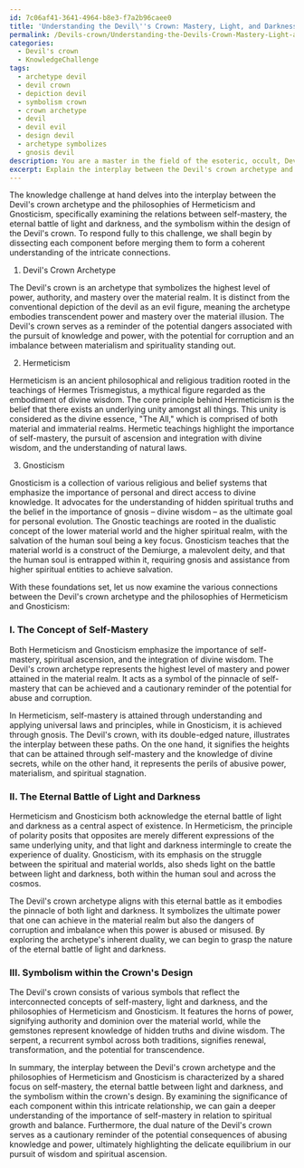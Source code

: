 ```yaml
---
id: 7c06af41-3641-4964-b8e3-f7a2b96caee0
title: 'Understanding the Devil\''s Crown: Mastery, Light, and Darkness'
permalink: /Devils-crown/Understanding-the-Devils-Crown-Mastery-Light-and-Darkness/
categories:
  - Devil's crown
  - KnowledgeChallenge
tags:
  - archetype devil
  - devil crown
  - depiction devil
  - symbolism crown
  - crown archetype
  - devil
  - devil evil
  - design devil
  - archetype symbolizes
  - gnosis devil
description: You are a master in the field of the esoteric, occult, Devil's crown and Education. You are a writer of tests, challenges, books and deep knowledge on Devil's crown for initiates and students to gain deep insights and understanding from. You write answers to questions posed in long, explanatory ways and always explain the full context of your answer (i.e., related concepts, formulas, examples, or history), as well as the step-by-step thinking process you take to answer the challenges. Be rigorous and thorough, and summarize the key themes, ideas, and conclusions at the end.
excerpt: Explain the interplay between the Devil's crown archetype and the philosophies of both Hermeticism and Gnosticism, drawing connections between the concept of self-mastery, the eternal battle of light and darkness, and the symbolism displayed within the crown's design.
---
```

The knowledge challenge at hand delves into the interplay between the Devil's crown archetype and the philosophies of Hermeticism and Gnosticism, specifically examining the relations between self-mastery, the eternal battle of light and darkness, and the symbolism within the design of the Devil's crown. To respond fully to this challenge, we shall begin by dissecting each component before merging them to form a coherent understanding of the intricate connections.

1. Devil's Crown Archetype

The Devil's crown is an archetype that symbolizes the highest level of power, authority, and mastery over the material realm. It is distinct from the conventional depiction of the devil as an evil figure, meaning the archetype embodies transcendent power and mastery over the material illusion. The Devil's crown serves as a reminder of the potential dangers associated with the pursuit of knowledge and power, with the potential for corruption and an imbalance between materialism and spirituality standing out.

2. Hermeticism

Hermeticism is an ancient philosophical and religious tradition rooted in the teachings of Hermes Trismegistus, a mythical figure regarded as the embodiment of divine wisdom. The core principle behind Hermeticism is the belief that there exists an underlying unity amongst all things. This unity is considered as the divine essence, "The All," which is comprised of both material and immaterial realms. Hermetic teachings highlight the importance of self-mastery, the pursuit of ascension and integration with divine wisdom, and the understanding of natural laws.

3. Gnosticism

Gnosticism is a collection of various religious and belief systems that emphasize the importance of personal and direct access to divine knowledge. It advocates for the understanding of hidden spiritual truths and the belief in the importance of gnosis – divine wisdom – as the ultimate goal for personal evolution. The Gnostic teachings are rooted in the dualistic concept of the lower material world and the higher spiritual realm, with the salvation of the human soul being a key focus. Gnosticism teaches that the material world is a construct of the Demiurge, a malevolent deity, and that the human soul is entrapped within it, requiring gnosis and assistance from higher spiritual entities to achieve salvation.

With these foundations set, let us now examine the various connections between the Devil's crown archetype and the philosophies of Hermeticism and Gnosticism:

### I. The Concept of Self-Mastery

Both Hermeticism and Gnosticism emphasize the importance of self-mastery, spiritual ascension, and the integration of divine wisdom. The Devil's crown archetype represents the highest level of mastery and power attained in the material realm. It acts as a symbol of the pinnacle of self-mastery that can be achieved and a cautionary reminder of the potential for abuse and corruption.

In Hermeticism, self-mastery is attained through understanding and applying universal laws and principles, while in Gnosticism, it is achieved through gnosis. The Devil's crown, with its double-edged nature, illustrates the interplay between these paths. On the one hand, it signifies the heights that can be attained through self-mastery and the knowledge of divine secrets, while on the other hand, it represents the perils of abusive power, materialism, and spiritual stagnation.

### II. The Eternal Battle of Light and Darkness

Hermeticism and Gnosticism both acknowledge the eternal battle of light and darkness as a central aspect of existence. In Hermeticism, the principle of polarity posits that opposites are merely different expressions of the same underlying unity, and that light and darkness intermingle to create the experience of duality. Gnosticism, with its emphasis on the struggle between the spiritual and material worlds, also sheds light on the battle between light and darkness, both within the human soul and across the cosmos.

The Devil's crown archetype aligns with this eternal battle as it embodies the pinnacle of both light and darkness. It symbolizes the ultimate power that one can achieve in the material realm but also the dangers of corruption and imbalance when this power is abused or misused. By exploring the archetype's inherent duality, we can begin to grasp the nature of the eternal battle of light and darkness.

### III. Symbolism within the Crown's Design

The Devil's crown consists of various symbols that reflect the interconnected concepts of self-mastery, light and darkness, and the philosophies of Hermeticism and Gnosticism. It features the horns of power, signifying authority and dominion over the material world, while the gemstones represent knowledge of hidden truths and divine wisdom. The serpent, a recurrent symbol across both traditions, signifies renewal, transformation, and the potential for transcendence.

In summary, the interplay between the Devil's crown archetype and the philosophies of Hermeticism and Gnosticism is characterized by a shared focus on self-mastery, the eternal battle between light and darkness, and the symbolism within the crown's design. By examining the significance of each component within this intricate relationship, we can gain a deeper understanding of the importance of self-mastery in relation to spiritual growth and balance. Furthermore, the dual nature of the Devil's crown serves as a cautionary reminder of the potential consequences of abusing knowledge and power, ultimately highlighting the delicate equilibrium in our pursuit of wisdom and spiritual ascension.
